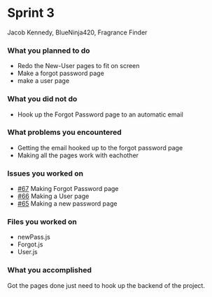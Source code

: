 # Sprint 3
Jacob Kennedy, BlueNinja420, Fragrance Finder

### What you planned to do
- Redo the New-User pages to fit on screen
- Make a forgot password page
- make a user page

### What you did not do
- Hook up the Forgot Password page to an automatic email

### What problems you encountered
- Getting the email hooked up to the forgot password page
- Making all the pages work with eachother

### Issues you worked on
- [#67](https://github.com/utk-cs340-fall23/FragranceFinder/issues/67) Making Forgot Password page
- [#66](https://github.com/utk-cs340-fall23/FragranceFinder/issues/66) Making a User page
- [#65](https://github.com/utk-cs340-fall23/FragranceFinder/issues/65) Making a new password page

### Files you worked on
- newPass.js
- Forgot.js
- User.js

### What you accomplished
Got the pages done just need to hook up the backend of the project.
